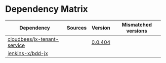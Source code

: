 # Dependency Matrix

Dependency | Sources | Version | Mismatched versions
---------- | ------- | ------- | -------------------
[cloudbees/jx-tenant-service](https://github.com/cloudbees/jx-tenant-service) |  | [0.0.404](https://github.com/cloudbees/jx-tenant-service/releases/tag/v0.0.404) | 
[jenkins-x/bdd-jx](https://github.com/jenkins-x/bdd-jx.git) |  | []() | 
